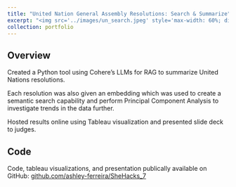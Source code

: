 ```yaml
---
title: "United Nation General Assembly Resolutions: Search & Summarize"
excerpt: "<img src='../images/un_search.jpeg' style='max-width: 60%; display: inline-block;'>"
collection: portfolio
---
```


## Overview 
Created a Python tool using Cohere’s LLMs for RAG to summarize United Nations resolutions.

Each resolution was also given an embedding which was used to create a semantic search capability and perform Principal Component Analysis to investigate trends in the data further.

Hosted results online using Tableau visualization and presented slide deck to judges.


## Code

Code, tableau visualizations, and presentation publically available on GitHub: [github.com/ashley-ferreira/SheHacks_7](https://github.com/ashley-ferreira/SheHacks_7)
